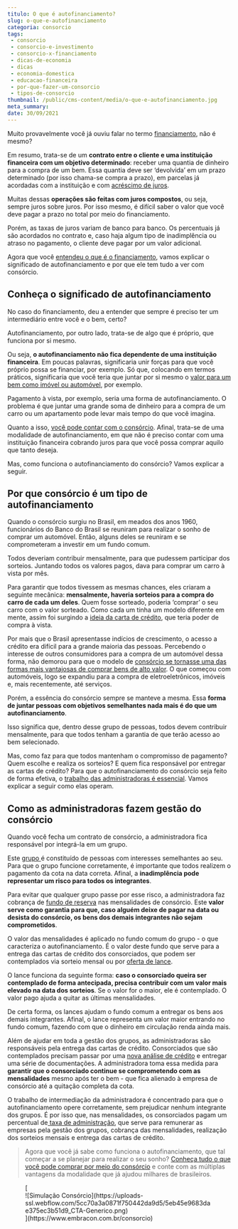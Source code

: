 ```yaml
---
titulo: O que é autofinanciamento?
slug: o-que-e-autofinanciamento
categoria: consorcio
tags:
 - consorcio
 - consorcio-e-investimento
 - consorcio-x-financiamento
 - dicas-de-economia
 - dicas
 - economia-domestica
 - educacao-financeira
 - por-que-fazer-um-consorcio
 - tipos-de-consorcio
thumbnail: /public/cms-content/media/o-que-e-autofinanciamento.jpg
meta_summary: 
date: 30/09/2021
---
```

Muito provavelmente você já ouviu falar no termo [financiamento](https://www.embracon.com.br/blog/financiamento-ou-consorcio-o-que-e-melhor-na-compra-de-um-imovel), não é mesmo?

Em resumo, trata-se de um **contrato entre o cliente e uma instituição financeira com um objetivo determinado**: receber uma quantia de dinheiro para a compra de um bem. Essa quantia deve ser ‘devolvida’ em um prazo determinado (por isso chama-se compra a prazo), em parcelas já acordadas com a instituição e com [acréscimo de juros](https://www.embracon.com.br/blog/parcela-de-consorcio-tem-juros).

Muitas dessas **operações são feitas com juros compostos**, ou seja, sempre juros sobre juros. Por isso mesmo, é difícil saber o valor que você deve pagar a prazo no total por meio do financiamento.

Porém, as taxas de juros variam de banco para banco. Os percentuais já são acordados no contrato e, caso haja algum tipo de inadimplência ou atraso no pagamento, o cliente deve pagar por um valor adicional.

Agora que você [entendeu o que é o financiamento](https://www.embracon.com.br/blog/sabe-a-diferenca-entre-consorcio-e-financiamento-a-gente-te-conta), vamos explicar o significado de autofinanciamento e por que ele tem tudo a ver com consórcio.

Conheça o significado de autofinanciamento
------------------------------------------

No caso do financiamento, deu a entender que sempre é preciso ter um intermediário entre você e o bem, certo?

Autofinanciamento, por outro lado, trata-se de algo que é próprio, que funciona por si mesmo.

Ou seja, **o autofinanciamento não fica dependente de uma instituição financeira**. Em poucas palavras, significaria unir forças para que você próprio possa se financiar, por exemplo. Só que, colocando em termos práticos, significaria que você teria que juntar por si mesmo o [valor para um bem como imóvel ou automóvel](https://www.embracon.com.br/blog/quando-o-consorcio-e-uma-boa-opcao), por exemplo.

Pagamento à vista, por exemplo, seria uma forma de autofinanciamento. O problema é que juntar uma grande soma de dinheiro para a compra de um carro ou um apartamento pode levar mais tempo do que você imagina.

Quanto a isso, [você pode contar com o consórcio](https://www.embracon.com.br/blog/afinal-o-que-e-o-consorcio). Afinal, trata-se de uma modalidade de autofinanciamento, em que não é preciso contar com uma instituição financeira cobrando juros para que você possa comprar aquilo que tanto deseja.

Mas, como funciona o autofinanciamento do consórcio? Vamos explicar a seguir.

Por que consórcio é um tipo de autofinanciamento
------------------------------------------------

Quando o consórcio surgiu no Brasil, em meados dos anos 1960, funcionários do Banco do Brasil se reuniram para realizar o sonho de comprar um automóvel. Então, alguns deles se reuniram e se comprometeram a investir em um fundo comum.

Todos deveriam contribuir mensalmente, para que pudessem participar dos sorteios. Juntando todos os valores pagos, dava para comprar um carro à vista por mês.

Para garantir que todos tivessem as mesmas chances, eles criaram a seguinte mecânica: **mensalmente, haveria sorteios para a compra do carro de cada um deles**. Quem fosse sorteado, poderia ‘comprar’ o seu carro com o valor sorteado. Como cada um tinha um modelo diferente em mente, assim foi surgindo a [ideia da carta de crédito](https://www.embracon.com.br/blog/correcao-carta-de-credito-consorcio), que teria poder de compra à vista.

Por mais que o Brasil apresentasse indícios de crescimento, o acesso a crédito era difícil para a grande maioria das pessoas. Percebendo o interesse de outros consumidores para a compra de um automóvel dessa forma, não demorou para que o modelo de [consórcio se tornasse uma das formas mais vantajosas de comprar bens de alto valor](https://www.embracon.com.br/blog/confira-10-vantagens-indiscutiveis-do-consorcio). O que começou com automóveis, logo se expandiu para a compra de eletroeletrônicos, imóveis e, mais recentemente, até serviços.

Porém, a essência do consórcio sempre se manteve a mesma. Essa **forma de juntar pessoas com objetivos semelhantes nada mais é do que um autofinanciamento**.

Isso significa que, dentro desse grupo de pessoas, todos devem contribuir mensalmente, para que todos tenham a garantia de que terão acesso ao bem selecionado.

Mas, como faz para que todos mantenham o compromisso de pagamento? Quem escolhe e realiza os sorteios? E quem fica responsável por entregar as cartas de crédito? Para que o autofinanciamento do consórcio seja feito de forma efetiva, o [trabalho das administradoras é essencial](https://www.embracon.com.br/blog/afinal-o-que-uma-administradora-de-consorcio-faz). Vamos explicar a seguir como elas operam.

Como as administradoras fazem gestão do consórcio
-------------------------------------------------

Quando você fecha um contrato de consórcio, a administradora fica responsável por integrá-la em um grupo.

Este [grupo ](https://www.embracon.com.br/conhecaoconsorcio/o-que-e-um-grupo-de-consorcio)é constituído de pessoas com interesses semelhantes ao seu. Para que o grupo funcione corretamente, é importante que todos realizem o pagamento da cota na data correta. Afinal, a **inadimplência pode representar um risco para todos os integrantes**.

Para evitar que qualquer grupo passe por esse risco, a administradora faz cobrança de [fundo de reserva](https://www.embracon.com.br/blog/entenda-como-funciona-a-devolucao-do-fundo-de-reserva) nas mensalidades de consórcio. Este **valor serve como garantia para que, caso alguém deixe de pagar na data ou desista do consórcio, os bens dos demais integrantes não sejam comprometidos**.

O valor das mensalidades é aplicado no fundo comum do grupo - o que caracteriza o autofinanciamento. É o valor deste fundo que serve para a entrega das cartas de crédito dos consorciados, que podem ser contemplados via sorteio mensal ou por [oferta de lance](https://www.embracon.com.br/blog/como-funcionam-os-tipos-de-lances-no-consorcio).

O lance funciona da seguinte forma: **caso o consorciado queira ser contemplado de forma antecipada, precisa contribuir com um valor mais elevado na data dos sorteios**. Se o valor for o maior, ele é contemplado. O valor pago ajuda a quitar as últimas mensalidades.

De certa forma, os lances ajudam o fundo comum a entregar os bens aos demais integrantes. Afinal, o lance representa um valor maior entrando no fundo comum, fazendo com que o dinheiro em circulação renda ainda mais.

Além de ajudar em toda a gestão dos grupos, as administradoras são responsáveis pela entrega das cartas de crédito. Consorciados que são contemplados precisam passar por uma [nova análise de crédito](https://www.embracon.com.br/conhecaoconsorcio/ao-ser-contemplado-sera-feita-analise-para-liberacao-do-meu-credito) e entregar uma série de documentações. A administradora toma essa medida para **garantir que o consorciado continue se comprometendo com as mensalidades** mesmo após ter o bem - que fica alienado à empresa de consórcio até a quitação completa da cota.

O trabalho de intermediação da administradora é concentrado para que o autofinanciamento opere corretamente, sem prejudicar nenhum integrante dos grupos. É por isso que, nas mensalidades, os consorciados pagam um percentual de[ taxa de administração](https://www.embracon.com.br/conhecaoconsorcio/o-que-e-taxa-de-administracao), que serve para remunerar as empresas pela gestão dos grupos, cobrança das mensalidades, realização dos sorteios mensais e entrega das cartas de crédito.

> Agora que você já sabe como funciona o autofinanciamento, que tal começar a se planejar para realizar o seu sonho? [Conheça tudo o que você pode comprar por meio do consórcio](https://www.embracon.com.br/blog/como-fazer-um-consorcio) e conte com as múltiplas vantagens da modalidade que já ajudou milhares de brasileiros.

<figure class="w-richtext-figure-type-image w-richtext-align-center">[<div>![Simulação Consórcio](https://uploads-ssl.webflow.com/5cc70a3a0871f750442da9d5/5eb45e9683dae375ec3b51d9_CTA-Generico.png)</div>](https://www.embracon.com.br/consorcio)</figure>
